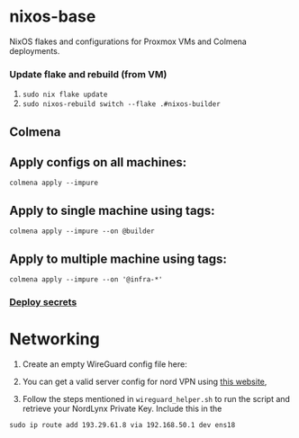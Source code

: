 # nixos-base
NixOS flakes and configurations for Proxmox VMs and Colmena deployments.

### Update flake and rebuild (from VM)
1. `sudo nix flake update`
2. `sudo nixos-rebuild switch --flake .#nixos-builder`

## Colmena

## Apply configs on all machines:
`colmena apply --impure`

## Apply to single machine using tags:
`colmena apply --impure --on @builder`
## Apply to multiple machine using tags:
`colmena apply --impure --on '@infra-*'`


### [Deploy secrets](https://colmena.cli.rs/unstable/features/keys.html)

# Networking
1. Create an empty WireGuard  config file here: 

2. You can get a valid server config for nord VPN using [this website](https://nord-configs.onrender.com/),

3. Follow the steps mentioned in `wireguard_helper.sh` to run the script and retrieve your NordLynx Private Key. Include this in the 

```
sudo ip route add 193.29.61.8 via 192.168.50.1 dev ens18
```
